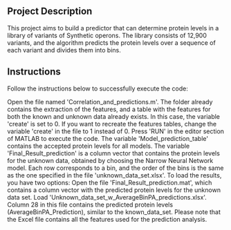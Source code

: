 ## Project Description
This project aims to build a predictor that can determine protein levels in a library of variants of Synthetic operons. The library consists of 12,900 variants, and the algorithm predicts the protein levels over a sequence of each variant and divides them into bins.

## Instructions
Follow the instructions below to successfully execute the code:

Open the file named 'Correlation_and_predictions.m'.
The folder already contains the extraction of the features, and a table with the features for both the known and unknown data already exists. In this case, the variable 'create' is set to 0. If you want to recreate the features tables, change the variable 'create' in the file to 1 instead of 0.
Press 'RUN' in the editor section of MATLAB to execute the code.
The variable 'Model_prediction_table' contains the accepted protein levels for all models.
The variable 'Final_Result_prediction' is a column vector that contains the protein levels for the unknown data, obtained by choosing the Narrow Neural Network model. Each row corresponds to a bin, and the order of the bins is the same as the one specified in the file 'unknown_data_set.xlsx'.
To load the results, you have two options:
Open the file 'Final_Result_prediction.mat', which contains a column vector with the predicted protein levels for the unknown data set.
Load 'Unknown_data_set_w_AverageBinPA_predictions.xlsx'. Column 28 in this file contains the predicted protein levels (AverageBinPA_Prediction), similar to the known_data_set. Please note that the Excel file contains all the features used for the prediction analysis.

